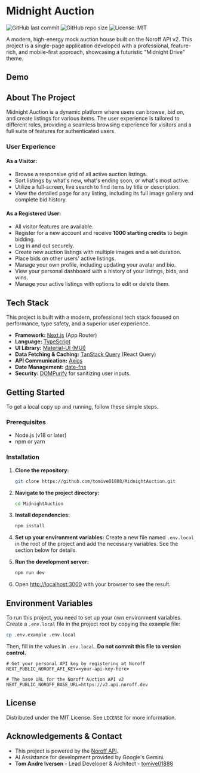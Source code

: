 # Midnight Auction

![GitHub last commit](https://img.shields.io/github/last-commit/tomive01888/MidnightAuction)
![GitHub repo size](https://img.shields.io/github/repo-size/tomive01888/MidnightAuction)
![License: MIT](https://img.shields.io/badge/License-MIT-yellow.svg)

A modern, high-energy mock auction house built on the Noroff API v2. This project is a single-page application developed with a professional, feature-rich, and mobile-first approach, showcasing a futuristic "Midnight Drive" theme.

## Demo

<!--
  A screenshot of the live application will be added here.
  ![Midnight Auction Screenshot](link-to-your-screenshot.png)
-->

## About The Project

Midnight Auction is a dynamic platform where users can browse, bid on, and create listings for various items. The user experience is tailored to different roles, providing a seamless browsing experience for visitors and a full suite of features for authenticated users.

### User Experience

#### As a Visitor:

- Browse a responsive grid of all active auction listings.
- Sort listings by what's new, what's ending soon, or what's most active.
- Utilize a full-screen, live search to find items by title or description.
- View the detailed page for any listing, including its full image gallery and complete bid history.

#### As a Registered User:

- All visitor features are available.
- Register for a new account and receive **1000 starting credits** to begin bidding.
- Log in and out securely.
- Create new auction listings with multiple images and a set duration.
- Place bids on other users' active listings.
- Manage your own profile, including updating your avatar and bio.
- View your personal dashboard with a history of your listings, bids, and wins.
- Manage your active listings with options to edit or delete them.

## Tech Stack

This project is built with a modern, professional tech stack focused on performance, type safety, and a superior user experience.

- **Framework:** [Next.js](https://nextjs.org/) (App Router)
- **Language:** [TypeScript](https://www.typescriptlang.org/)
- **UI Library:** [Material-UI (MUI)](https://mui.com/)
- **Data Fetching & Caching:** [TanStack Query](https://tanstack.com/query/latest) (React Query)
- **API Communication:** [Axios](https://axios-http.com/)
- **Date Management:** [date-fns](https://date-fns.org/)
- **Security:** [DOMPurify](https://github.com/cure53/DOMPurify) for sanitizing user inputs.

## Getting Started

To get a local copy up and running, follow these simple steps.

### Prerequisites

- Node.js (v18 or later)
- npm or yarn

### Installation

1.  **Clone the repository:**
    ```sh
    git clone https://github.com/tomive01888/MidnightAuction.git
    ```
2.  **Navigate to the project directory:**
    ```sh
    cd MidnightAuction
    ```
3.  **Install dependencies:**
    ```sh
    npm install
    ```
4.  **Set up your environment variables:**
    Create a new file named `.env.local` in the root of the project and add the necessary variables. See the section below for details.

5.  **Run the development server:**
    ```sh
    npm run dev
    ```
6.  Open [http://localhost:3000](http://localhost:3000) with your browser to see the result.

## Environment Variables

To run this project, you need to set up your own environment variables. Create a `.env.local` file in the project root by copying the example file:

```sh
cp .env.example .env.local
```

Then, fill in the values in `.env.local`. **Do not commit this file to version control.**

```env
# Get your personal API key by registering at Noroff
NEXT_PUBLIC_NOROFF_API_KEY=<your-api-key-here>

# The base URL for the Noroff Auction API v2
NEXT_PUBLIC_NOROFF_BASE_URL=https://v2.api.noroff.dev
```

## License

Distributed under the MIT License. See `LICENSE` for more information.

## Acknowledgements & Contact

- This project is powered by the [Noroff API](https://docs.noroff.dev/docs/v2).
- AI Assistance for development provided by Google's Gemini.
- **Tom Andre Iversen** - Lead Developer & Architect - [tomive01888](https://github.com/tomive01888)
